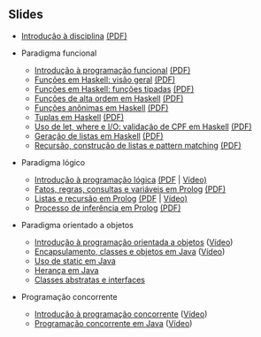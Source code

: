 Slides
------

- [Introdução à disciplina](https://docs.google.com/presentation/d/1h3FJcDFKrenAffH-bxXiruFHRpJ6nN_bryPtIglED_E/edit?usp=sharing) [(PDF)](https://docs.google.com/presentation/d/1h3FJcDFKrenAffH-bxXiruFHRpJ6nN_bryPtIglED_E/export/pdf)
- Paradigma funcional
   - [Introdução à programação funcional](https://docs.google.com/presentation/d/1wwj_3uXETj7-f8l_tYIeo6LSrCN5YTa8LMjtpesItNg/edit?usp=sharing) [(PDF)](https://docs.google.com/presentation/d/1wwj_3uXETj7-f8l_tYIeo6LSrCN5YTa8LMjtpesItNg/export/pdf)
   - [Funções em Haskell: visão geral](https://docs.google.com/presentation/d/1BG4PRmcPgDzgHxNkklyuljVdb6SfKPSUUqSgcFM3Bm8/edit?usp=sharing) [(PDF)](https://docs.google.com/presentation/d/1BG4PRmcPgDzgHxNkklyuljVdb6SfKPSUUqSgcFM3Bm8/export/pdf)
   - [Funções em Haskell: funções tipadas](https://docs.google.com/presentation/d/1y-4QgUU2PrwF-OnersZDP2B4qCQAz14kCMJ3SrU7rKo/edit?usp=sharing) [(PDF)](https://docs.google.com/presentation/d/1y-4QgUU2PrwF-OnersZDP2B4qCQAz14kCMJ3SrU7rKo/export/pdf)
   - [Funções de alta ordem em Haskell](https://docs.google.com/presentation/d/1UKi2vkIMiNdScn_m7CidoSBzZ9b4j1ppCSPKYYFjxIk/edit?usp=sharing) [(PDF)](https://docs.google.com/presentation/d/1UKi2vkIMiNdScn_m7CidoSBzZ9b4j1ppCSPKYYFjxIk/export/pdf)
   - [Funções anônimas em Haskell](https://docs.google.com/presentation/d/1zxqEsvCegZhxfwjjxElIkNjY-pqmLvpEnq9Mt0YBR9Y/edit?usp=sharing) [(PDF)](https://docs.google.com/presentation/d/1zxqEsvCegZhxfwjjxElIkNjY-pqmLvpEnq9Mt0YBR9Y/export/pdf)
   - [Tuplas em Haskell](https://docs.google.com/presentation/d/1sMyFIaHF9p8DwcVPaYgReZBb-uUTpZaYiTtvVWdm5Kw/edit?usp=sharing) [(PDF)](https://docs.google.com/presentation/d/1sMyFIaHF9p8DwcVPaYgReZBb-uUTpZaYiTtvVWdm5Kw/export/pdf)
   - [Uso de let, where e I/O: validação de CPF em Haskell](https://docs.google.com/presentation/d/1X3hITYqBAuAtXhNdvEOFpknYbjRZsGg80c5-ITXar_Y/edit?usp=sharing) [(PDF)](https://docs.google.com/presentation/d/1X3hITYqBAuAtXhNdvEOFpknYbjRZsGg80c5-ITXar_Y/export/pdf)   
   - [Geração de listas em Haskell](https://docs.google.com/presentation/d/1TMixYL165fAWWSdmBSz15Bv6rwBG8BpaCMktSRxiypc/edit?usp=sharing) [(PDF)](https://docs.google.com/presentation/d/1TMixYL165fAWWSdmBSz15Bv6rwBG8BpaCMktSRxiypc/export/pdf)
   - [Recursão, construção de listas e pattern matching](https://docs.google.com/presentation/d/1CgQfX9IMbhj8Qmy7sUsxAmtXdxFqe47puFElN7JDobo/edit?usp=sharing) [(PDF)](https://docs.google.com/presentation/d/1CgQfX9IMbhj8Qmy7sUsxAmtXdxFqe47puFElN7JDobo/export/pdf)
- Paradigma lógico
   - [Introdução à programação lógica](https://docs.google.com/presentation/d/1BBdEMiomZmtC2hBAHEYMAXUk1VqxqkPSlUhWrjcyp5g/edit?usp=sharing) [(PDF](https://docs.google.com/presentation/d/1BBdEMiomZmtC2hBAHEYMAXUk1VqxqkPSlUhWrjcyp5g/export/pdf) | [Vídeo)](https://drive.google.com/file/d/1_1JCudbZOdeIUgpN3_OaLSe9SwdVaOxt/view?usp=sharing)
   - [Fatos, regras, consultas e variáveis em Prolog](https://docs.google.com/presentation/d/1-XSnxqA9-Ub7Kq0Kd4sHm17wUETLrzXkqW6WODMG98I/edit?usp=sharing) [(PDF)](https://docs.google.com/presentation/d/1-XSnxqA9-Ub7Kq0Kd4sHm17wUETLrzXkqW6WODMG98I/export/pdf)
   - [Listas e recursão em Prolog](https://docs.google.com/presentation/d/1JDEbRUr0QYoRjx-DHRUEeX-UWwKSCObI0UcJPYVoASM/edit?usp=sharing) [(PDF](https://docs.google.com/presentation/d/1JDEbRUr0QYoRjx-DHRUEeX-UWwKSCObI0UcJPYVoASM/export/pdf) | [Vídeo)](https://drive.google.com/file/d/1MaIl_4LPkijwLZMPRBMR2Ky6v6M_zbo1/view?usp=sharing)
   - [Processo de inferência em Prolog](https://docs.google.com/presentation/d/197tgx5dL0qi8TpT86D7N-iZURokOtCrf9i45OJam59E/edit?usp=sharing) [(PDF)](https://docs.google.com/presentation/d/197tgx5dL0qi8TpT86D7N-iZURokOtCrf9i45OJam59E/export/pdf)
- Paradigma orientado a objetos
   - [Introdução à programação orientada a objetos](https://docs.google.com/presentation/d/11RNFeJRACGFEfN7-DSoiUpQMqAKnKC2HFdnco_QV6O4/edit?usp=sharing) ([Vídeo](https://drive.google.com/file/d/18kV6l1WitQPhUNU5aXJU_-b_04JuHVKJ/view?usp=sharing
))
   - [Encapsulamento, classes e objetos em Java](https://docs.google.com/presentation/d/1mgI4MwuOgrX_ohtxUECe-ts0qDQH9SKjgiSzLfg2pHg/edit?usp=sharing) ([Vídeo](https://drive.google.com/file/d/1km7L2YPN0g-2Z_RK8QRMTsu-G9oOt1MJ/view?usp=sharing))
   - [Uso de static em Java](https://docs.google.com/presentation/d/1VLjYnXuZ_Wisa7lZ0ANWdhFb4vPrgfopJv1oQC7bLzk/edit?usp=sharing) 
   - [Herança em Java](https://docs.google.com/presentation/d/1RqHDauB2jNiwos4CaNZfav5YgywwOxUyCtDrM60j36I/edit?usp=sharing) 
   - [Classes abstratas e interfaces](https://docs.google.com/presentation/d/1ULQLcneDaqEvTXYPbcVLtOWtjK7nRX-y3pc7v_-z_ao/edit?usp=sharing) 

- Programação concorrente
   - [Introdução à programação concorrente](https://docs.google.com/presentation/d/1mYoRmmIQJaBi6Y_UkPWnx9kLx4SO2QTFVBlE-anwlHE/edit?usp=sharing) ([Vídeo](https://drive.google.com/file/d/11QWQgXAeDy5wg4LBwRe0QSISnf_8xbkC/view?usp=sharing))
   - [Programação concorrente em Java](https://docs.google.com/presentation/d/1sD3qdfyfVYXhpepPM11DWabAzEgtaO0-0gAQRoDmwgE/edit?usp=sharing) ([Vídeo](https://drive.google.com/file/d/11QWQgXAeDy5wg4LBwRe0QSISnf_8xbkC/view?usp=sharing))

  
<!--

   - [Condicionais e recursividade em Haskell](https://docs.google.com/presentation/d/19dlzcfDaVMIx1KKaaM4gxlrzW7zuVZe8hd8awFKvjHg/edit?usp=sharing) [(PDF)](https://docs.google.com/presentation/d/19dlzcfDaVMIx1KKaaM4gxlrzW7zuVZe8hd8awFKvjHg/export/pdf)


- Paradigma lógico
   - [Introdução à programação lógica](https://docs.google.com/presentation/d/1YfAJmPQRsDpr3V0_A9I8SaxBFKeM-TyqTvmN6XnAWHc/edit?usp=sharing) [(PDF)](https://docs.google.com/presentation/d/1YfAJmPQRsDpr3V0_A9I8SaxBFKeM-TyqTvmN6XnAWHc/export/pdf)
   - [Fatos, regras, consultas e variáveis em Prolog](https://docs.google.com/presentation/d/1VSONXQPshN0Bc-49fSI_oDCJawNpT310wEkU-3VdH9A/edit?usp=sharing) [(PDF)](https://docs.google.com/presentation/d/1VSONXQPshN0Bc-49fSI_oDCJawNpT310wEkU-3VdH9A/export/pdf)
   - [Listas em Prolog](https://docs.google.com/presentation/d/1NVpOmgzxU2RjHyuSr3wo61J7nfEosCYPBrBUsgsERNI/edit?usp=sharing) [(PDF)](https://docs.google.com/presentation/d/1NVpOmgzxU2RjHyuSr3wo61J7nfEosCYPBrBUsgsERNI/export/pdf)
   - [Processo de inferência em Prolog](https://docs.google.com/presentation/d/1YPOfpZK-gsOVCjzLwsRAk_X4MoCZK7TwL51wubNP3VU/edit?usp=sharing) [(PDF)](https://docs.google.com/presentation/d/1YPOfpZK-gsOVCjzLwsRAk_X4MoCZK7TwL51wubNP3VU/export/pdf)


- Paradigma orientado a objetos
   - [Introdução à programação orientada a objetos](https://drive.google.com/open?id=1S3Deuzbxmx71AIxZufadF7MTFq26WQ3_4ug4AtXcXi4)
   - Encapsulamento, classes e objetos em Java: [slides resumidos](https://drive.google.com/open?id=1gVL3iW0lVzdgd9AsydBhKV-0xmP8-zYIfx_ujlBGDR4) | [slides detalhados (Marco Antoni)](https://docs.google.com/presentation/d/1JdjZ1zvop1Y_OyR3dyYEbGhbSwpFTMPItdv95n_PgiE/edit?usp=sharing)
   - [Uso de static em Java](https://drive.google.com/open?id=1k91FdgKAtmLQAyRfXFNjb9gRRE-x4uPdvse1n1XpcKs) 
   - Herança em Java: [slides resumidos](https://docs.google.com/presentation/d/1AvrAo8FCV3Ailms0IoDNqa52q_oitqUG-zE-rbXktn0/edit?usp=sharing) | slides detalhados (Karina Wiechork) [(1)](https://docs.google.com/presentation/d/1EDUTLI4iwkdbTYTWDQjSnZF2ZKlWEEeBHbqQvFtAv6E/edit?usp=sharing) [(2)](https://docs.google.com/presentation/d/1U3jyFz5I52mln8X3Ctv0vkTd_tM0uOXZ5jwL25nw9ys/edit?usp=sharing)
   - [Polimorfismo em Java](https://drive.google.com/open?id=1aOk2_Tuf37KRNUo1bvrDXFQe9o_J2PLEY19eJaZE59w) 
   - [Classes abstratas e interfaces](https://drive.google.com/open?id=1RloxoaouSMFlVk7p3phR8cUbW3AyyeU3z08i9frApZY) 
   - [Interfaces gráficas em Java](https://docs.google.com/presentation/d/1foLaaktwGGrgQAGcfYnHL63n2XIb6jv1tDZYibS_g68/edit?usp=sharing) 
   - [Padrão Model-View-Controller](https://docs.google.com/presentation/d/1iR08-YYUaeuhczXfJTVxpblPK9ENVtaxD9l4dobxp4k/edit?usp=sharing) 
   - [TableView em JavaFX](https://docs.google.com/presentation/d/11uSC-d5hOS5ZkVusmx6GstCLF-zY_DzqqFKW0dBYS6U/edit?usp=sharing) 
   - [Exceções em Java](https://docs.google.com/presentation/d/1x5yeTPjAPTk-VWN3ooYNbiNaDxBzySv1DDeVEIovYOs/edit?usp=sharing) 


- Programação concorrente
  - [Threads em Java](https://drive.google.com/open?id=1Jr6To7uVSmybvInl5gu2ezQ-fbak2JSz0awADsk3yas)
  - [Problemas da programação concorrente](https://drive.google.com/open?id=1P4c6MiUCAA7SxLSilfXwjrfBvxEzNK7r4yRswiDH8Qw)
  - [Cooperação entre threads](https://docs.google.com/presentation/d/1ZLhH_K_kK74AlN1aOw9hdutJke0CTyowyLKB9rvHmRE/edit?usp=sharing)
-->

<!--
https://docs.google.com/presentation/d/1nTHSZMyDT0DxJpxd3nU4LPCDImgAuqvLC8XLzPibMnw/edit?usp=sharing

https://drive.google.com/open?id=10M7otpa1_Z18zxB2__zvGbCofInx_CZ5lpbX_RvOooA

https://drive.google.com/open?id=1dgMv-YJt-bQ6QBvKs4ws04kgH4XicCP851SsFP8CyJY

-->
